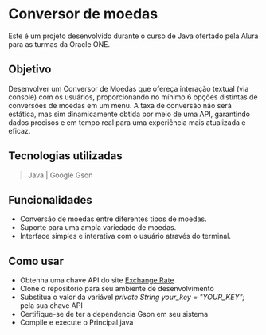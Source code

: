 # Conversor de moedas

Este é um projeto desenvolvido durante o curso de Java ofertado pela Alura para as turmas da Oracle ONE.

## Objetivo 
Desenvolver um Conversor de Moedas que ofereça interação textual (via console) com os usuários, proporcionando no mínimo 6 opções distintas de conversões de moedas em um menu. 
A taxa de conversão não será estática, mas sim dinamicamente obtida por meio de uma API, garantindo dados precisos e em tempo real para uma experiência mais atualizada e eficaz.


## Tecnologias utilizadas
> Java | Google Gson


## Funcionalidades
- Conversão de moedas entre diferentes tipos de moedas.
- Suporte para uma ampla variedade de moedas.
- Interface simples e interativa com o usuário através do terminal.

## Como usar
- Obtenha uma chave API do site [Exchange Rate](https://www.exchangerate-api.com)
- Clone o repositório para seu ambiente de desenvolvimento
- Substitua o valor da variável *private String your_key = "YOUR_KEY";* pela sua chave API
- Certifique-se de ter a dependencia Gson em seu sistema
- Compile e execute o Principal.java
